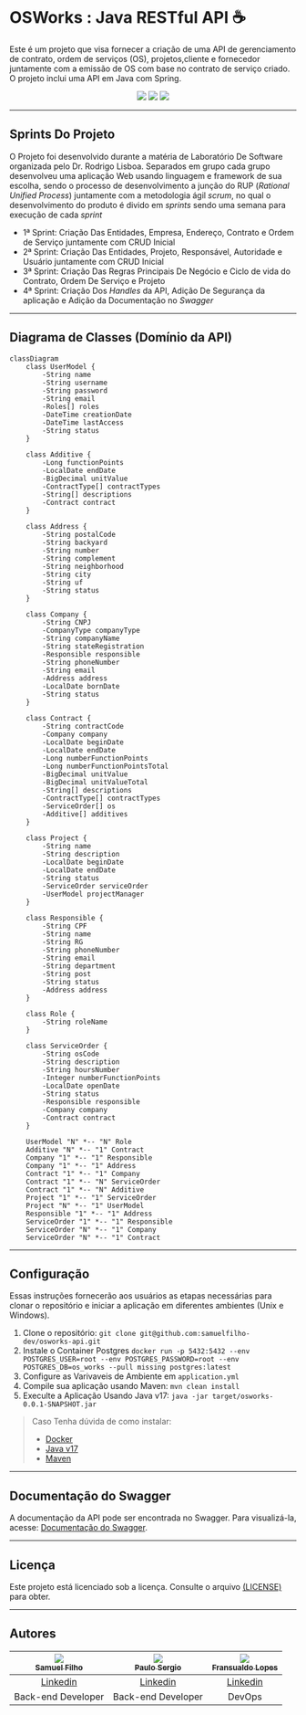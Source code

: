 # OSWorks : Java RESTful API ☕

Este é um projeto que visa fornecer a criação de uma API de gerenciamento de contrato, ordem de serviços (OS), projetos,cliente 
e fornecedor juntamente com a emissão de OS com base no contrato de serviço criado. 
O projeto inclui uma API em Java com Spring.

<p align="center">
     <a alt="Java">
        <img src="https://img.shields.io/badge/Java-v17-blue.svg" />
    </a>
    <a alt="Spring Boot">
        <img src="https://img.shields.io/badge/Spring%20Boot-v2.7.9-brightgreen.svg" />
    </a>
    <a alt="Maven">
        <img src="https://img.shields.io/badge/Maven-v3.9-lightgreen.svg" />
    </a>
</p>

---

## Sprints Do Projeto
O Projeto foi desenvolvido durante a matéria de Laboratório De Software organizada pelo Dr. Rodrigo Lisboa. Separados em grupo
cada grupo desenvolveu uma aplicação Web usando linguagem e framework de sua escolha, sendo o processo de desenvolvimento
a junção do RUP (*Rational Unified Process*) juntamente com a metodologia ágil *scrum*, no qual o desenvolvimento do produto é divido em
*sprints* sendo uma semana para execução de cada *sprint*

   - 1ª Sprint: Criação Das Entidades, Empresa, Endereço, Contrato e Ordem de Serviço juntamente com CRUD Inicial
   - 2ª Sprint: Criação Das Entidades, Projeto, Responsável, Autoridade e Usuário juntamente com CRUD Inicial
   - 3ª Sprint: Criação Das Regras Principais De Negócio e Ciclo de vida do Contrato, Ordem De Serviço e Projeto
   - 4ª Sprint: Criação Dos *Handles* da API, Adição De Segurança da aplicação e Adição da Documentação no *Swagger*

--- 

## Diagrama de Classes (Domínio da API)

```mermaid
classDiagram
    class UserModel {
        -String name
        -String username
        -String password
        -String email
        -Roles[] roles
        -DateTime creationDate
        -DateTime lastAccess
        -String status
    }

    class Additive {
        -Long functionPoints
        -LocalDate endDate
        -BigDecimal unitValue
        -ContractType[] contractTypes
        -String[] descriptions
        -Contract contract
    }

    class Address {
        -String postalCode
        -String backyard
        -String number
        -String complement
        -String neighborhood
        -String city
        -String uf
        -String status
    }

    class Company {
        -String CNPJ
        -CompanyType companyType
        -String companyName
        -String stateRegistration
        -Responsible responsible
        -String phoneNumber
        -String email
        -Address address
        -LocalDate bornDate
        -String status
    }

    class Contract {
        -String contractCode
        -Company company
        -LocalDate beginDate
        -LocalDate endDate
        -Long numberFunctionPoints
        -Long numberFunctionPointsTotal
        -BigDecimal unitValue
        -BigDecimal unitValueTotal
        -String[] descriptions
        -ContractType[] contractTypes
        -ServiceOrder[] os
        -Additive[] additives
    }

    class Project {
        -String name
        -String description
        -LocalDate beginDate
        -LocalDate endDate
        -String status
        -ServiceOrder serviceOrder
        -UserModel projectManager
    }

    class Responsible {
        -String CPF
        -String name
        -String RG
        -String phoneNumber
        -String email
        -String department
        -String post
        -String status
        -Address address
    }

    class Role {
        -String roleName
    }

    class ServiceOrder {
        -String osCode
        -String description
        -String hoursNumber
        -Integer numberFunctionPoints
        -LocalDate openDate
        -String status
        -Responsible responsible
        -Company company
        -Contract contract
    }

    UserModel "N" *-- "N" Role
    Additive "N" *-- "1" Contract
    Company "1" *-- "1" Responsible
    Company "1" *-- "1" Address
    Contract "1" *-- "1" Company
    Contract "1" *-- "N" ServiceOrder
    Contract "1" *-- "N" Additive
    Project "1" *-- "1" ServiceOrder
    Project "N" *-- "1" UserModel
    Responsible "1" *-- "1" Address
    ServiceOrder "1" *-- "1" Responsible
    ServiceOrder "N" *-- "1" Company
    ServiceOrder "N" *-- "1" Contract
```
--- 

## Configuração

Essas instruções fornecerão aos usuários as etapas necessárias para clonar o repositório e iniciar a aplicação em
diferentes ambientes (Unix e Windows).

1. Clone o repositório: `git clone git@github.com:samuelfilho-dev/osworks-api.git`
2. Instale o Container Postgres `docker run -p 5432:5432 --env POSTGRES_USER=root --env POSTGRES_PASSWORD=root --env POSTGRES_DB=os_works --pull missing postgres:latest`
3. Configure as Varivaveis de Ambiente em `application.yml`
4. Compile sua aplicação usando Maven: `mvn clean install`
5. Execulte a Aplicação Usando Java v17: `java -jar target/osworks-0.0.1-SNAPSHOT.jar`


> Caso Tenha dúvida de como instalar:
>  - [Docker](https://docs.docker.com/get-docker/)
>  - [Java v17](https://www.youtube.com/watch?v=QekeJBShCy4)
>  - [Maven](https://www.youtube.com/watch?v=edF1G8RYDTU)
--- 

## Documentação do Swagger

A documentação da API pode ser encontrada no Swagger. Para visualizá-la,
acesse: [Documentação do Swagger](http://localhost:8080/swagger-ui/index.html#/).

---

## Licença

Este projeto está licenciado sob a licença. Consulte o
arquivo [(LICENSE)](https://github.com/samuelfilho-dev/osworks-api/blob/master/LICENSE) para obter.

--- 
## Autores

| [<img src="https://avatars3.githubusercontent.com/u/81279868?s=96&v=4"><br><sub>Samuel Filho</sub>](https://github.com/samuelfilho-dev) | [<img src="https://avatars3.githubusercontent.com/u/109193749?s=96&v=4"><br><sub>Paulo Sergio</sub>](https://github.com/ArautD) | [<img src="https://avatars3.githubusercontent.com/u/90012369?s=96&v=4"><br><sub>Fransualdo Lopes	</sub>](https://github.com/Fransualdo-Lopes) |
|:---------------------------------------------------------------------------------------------------------------------------------------:|:-------------------------------------------------------------------------------------------------------------------------------:|:---------------------------------------------------------------------------------------------------------------------------------------------:|
|                                        [Linkedin](https://www.linkedin.com/in/samuelfilho-dev/)                                         |                              [Linkedin](https://www.linkedin.com/in/paulo-sergio-lemos-29741b125/)                              |                                      [Linkedin](https://www.linkedin.com/in/fransualdo-lopes-27ab2165/)                                       |
|                                                           Back-end Developer                                                            |                                                       Back-end Developer                                                        |                                                                    DevOps                                                                     |

